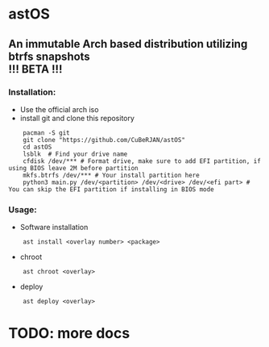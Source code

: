 # astOS
An immutable Arch based distribution utilizing btrfs snapshots  
!!! BETA !!!
---
### Installation:
* Use the official arch iso
* install git and clone this repository
```
    pacman -S git  
    git clone "https://github.com/CuBeRJAN/astOS"  
    cd astOS  
    lsblk  # Find your drive name
    cfdisk /dev/*** # Format drive, make sure to add EFI partition, if using BIOS leave 2M before partition  
    mkfs.btrfs /dev/*** # Your install partition here  
    python3 main.py /dev/<partition> /dev/<drive> /dev/<efi part> # You can skip the EFI partition if installing in BIOS mode
```
### Usage:
* Software installation
```
    ast install <overlay number> <package>
```
* chroot
```
    ast chroot <overlay>
```
* deploy
```
    ast deploy <overlay>  
```
# TODO: more docs
